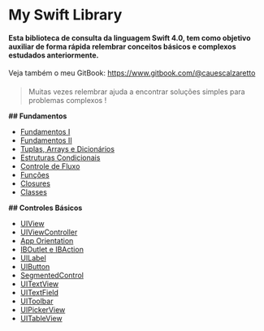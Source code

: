 # My Swift Library
#### Esta biblioteca de consulta da linguagem Swift 4.0, tem como objetivo auxiliar de forma rápida relembrar conceitos básicos e complexos estudados anteriormente.

Veja também o meu GitBook:
https://www.gitbook.com/@cauescalzaretto

#### 

> Muitas vezes relembrar ajuda a encontrar soluções simples para problemas complexos !

**## Fundamentos**

 - [Fundamentos I](https://github.com/cauescalzaretto/Swift_Fundamentals_I)
 - [Fundamentos II](https://github.com/cauescalzaretto/Swift_Fundamentals_II)
 - [Tuplas, Arrays e Dicionários](https://github.com/cauescalzaretto/Swift_Fundamentals_Tuples_Arrays_Dictionarys)
 - [Estruturas Condicionais](https://github.com/cauescalzaretto/Swift_Fundamentals_Condicionals)
 - [Controle de Fluxo](https://github.com/cauescalzaretto/Swift_Fundamentals_ControlFlow)
 - [Funções](https://github.com/cauescalzaretto/Swift_Fundamentals_Functions) 
 - [Closures](https://github.com/cauescalzaretto/Swift_Fundamentals_Closures)
 - [Classes](https://github.com/cauescalzaretto/Swift_Fundamentals_Classes)


**## Controles Básicos**

 - [UIView](https://github.com/cauescalzaretto/Swift_Controls_Basic_UIView)
 - [UIViewController](https://github.com/cauescalzaretto/Swift_Controls_Basic_UIViewControler)
 - [App Orientation](https://github.com/cauescalzaretto/Swift_Controls_Basic_AppOrientation)
 - [IBOutlet e IBAction](https://github.com/cauescalzaretto/Swift_Controls_Basic_IBOutLet_IBAction)
 - [UILabel](https://github.com/cauescalzaretto/Swift_Controls_Basic_UILabel)
 - [UIButton](https://github.com/cauescalzaretto/Swift_Controls_Basic_UIButton)
 - [SegmentedControl](https://github.com/cauescalzaretto/Swift_Controls_Basic_SegmentedControl)
 - [UITextView](https://github.com/cauescalzaretto/Swift_Controls_Basic_UITextView)
 - [UITextField](https://github.com/cauescalzaretto/Swift_Controls_Basic_UITextField)
 - [UIToolbar](https://github.com/cauescalzaretto/Swift_Controls_Basic_UIToolbar) 
 - [UIPickerView](https://github.com/cauescalzaretto/Swift_Controls_Basic_UIPickerView)
 - [UITableView](https://github.com/cauescalzaretto/Swift_Controls_Basic_UITableView) 

